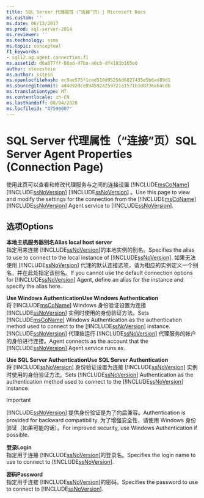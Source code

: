 ```yaml
---
title: SQL Server 代理属性（“连接”页）| Microsoft Docs
ms.custom: ''
ms.date: 06/13/2017
ms.prod: sql-server-2014
ms.reviewer: ''
ms.technology: ssms
ms.topic: conceptual
f1_keywords:
- sql12.ag.agent.connection.f1
ms.assetid: d6a677ff-60ad-47ba-a0cb-df4193b165e0
author: stevestein
ms.author: sstein
ms.openlocfilehash: ec9ae575f1ced510d95256d6827435e5b6ad89d1
ms.sourcegitcommit: ad4d92dce894592a259721a1571b1d8736abacdb
ms.translationtype: MT
ms.contentlocale: zh-CN
ms.lasthandoff: 08/04/2020
ms.locfileid: "87590007"
---
```

# <a name="sql-server-agent-properties-connection-page"></a><span data-ttu-id="685df-102">SQL Server 代理属性（“连接”页）</span><span class="sxs-lookup"><span data-stu-id="685df-102">SQL Server Agent Properties (Connection Page)</span></span>
  <span data-ttu-id="685df-103">使用此页可以查看和修改代理服务与之间的连接设置 [!INCLUDE[msCoName](../../includes/msconame-md.md)] [!INCLUDE[ssNoVersion](../../includes/ssnoversion-md.md)] [!INCLUDE[ssNoVersion](../../includes/ssnoversion-md.md)] 。</span><span class="sxs-lookup"><span data-stu-id="685df-103">Use this page to view and modify the settings for the connection from the [!INCLUDE[msCoName](../../includes/msconame-md.md)] [!INCLUDE[ssNoVersion](../../includes/ssnoversion-md.md)] Agent service to [!INCLUDE[ssNoVersion](../../includes/ssnoversion-md.md)].</span></span>  
  
## <a name="options"></a><span data-ttu-id="685df-104">选项</span><span class="sxs-lookup"><span data-stu-id="685df-104">Options</span></span>  
 <span data-ttu-id="685df-105">**本地主机服务器别名**</span><span class="sxs-lookup"><span data-stu-id="685df-105">**Alias local host server**</span></span>  
 <span data-ttu-id="685df-106">指定用来连接 [!INCLUDE[ssNoVersion](../../includes/ssnoversion-md.md)]的本地实例的别名。</span><span class="sxs-lookup"><span data-stu-id="685df-106">Specifies the alias to use to connect to the local instance of [!INCLUDE[ssNoVersion](../../includes/ssnoversion-md.md)].</span></span> <span data-ttu-id="685df-107">如果无法使用 [!INCLUDE[ssNoVersion](../../includes/ssnoversion-md.md)] 代理的默认连接选项，请为相应的实例定义一个别名，并在此处指定该别名。</span><span class="sxs-lookup"><span data-stu-id="685df-107">If you cannot use the default connection options for [!INCLUDE[ssNoVersion](../../includes/ssnoversion-md.md)] Agent, define an alias for the instance and specify the alias here.</span></span>  
  
 <span data-ttu-id="685df-108">**Use Windows Authentication**</span><span class="sxs-lookup"><span data-stu-id="685df-108">**Use Windows Authentication**</span></span>  
 <span data-ttu-id="685df-109">将 [!INCLUDE[msCoName](../../includes/msconame-md.md)] Windows 身份验证设置为连接 [!INCLUDE[ssNoVersion](../../includes/ssnoversion-md.md)] 实例时使用的身份验证方法。</span><span class="sxs-lookup"><span data-stu-id="685df-109">Sets [!INCLUDE[msCoName](../../includes/msconame-md.md)] Windows Authentication as the authentication method used to connect to the [!INCLUDE[ssNoVersion](../../includes/ssnoversion-md.md)] instance.</span></span> [!INCLUDE[ssNoVersion](../../includes/ssnoversion-md.md)] <span data-ttu-id="685df-110">代理按运行 [!INCLUDE[ssNoVersion](../../includes/ssnoversion-md.md)] 代理服务的帐户的身份进行连接。</span><span class="sxs-lookup"><span data-stu-id="685df-110">Agent connects as the account that the [!INCLUDE[ssNoVersion](../../includes/ssnoversion-md.md)] Agent service runs as.</span></span>  
  
 <span data-ttu-id="685df-111">**Use SQL Server Authentication**</span><span class="sxs-lookup"><span data-stu-id="685df-111">**Use SQL Server Authentication**</span></span>  
 <span data-ttu-id="685df-112">将 [!INCLUDE[ssNoVersion](../../includes/ssnoversion-md.md)] 身份验证设置为连接 [!INCLUDE[ssNoVersion](../../includes/ssnoversion-md.md)] 实例时使用的身份验证方法。</span><span class="sxs-lookup"><span data-stu-id="685df-112">Sets [!INCLUDE[ssNoVersion](../../includes/ssnoversion-md.md)] Authentication as the authentication method used to connect to the [!INCLUDE[ssNoVersion](../../includes/ssnoversion-md.md)] instance.</span></span>  
  
> [!IMPORTANT]  
>  [!INCLUDE[ssNoVersion](../../includes/ssnoversion-md.md)] <span data-ttu-id="685df-113">提供身份验证是为了向后兼容。</span><span class="sxs-lookup"><span data-stu-id="685df-113">Authentication is provided for backward compatibility.</span></span> <span data-ttu-id="685df-114">为了增强安全性，请使用 Windows 身份验证（如果可能的话）。</span><span class="sxs-lookup"><span data-stu-id="685df-114">For improved security, use Windows Authentication if possible.</span></span>  
  
 <span data-ttu-id="685df-115">**登录**</span><span class="sxs-lookup"><span data-stu-id="685df-115">**Login**</span></span>  
 <span data-ttu-id="685df-116">指定用于连接 [!INCLUDE[ssNoVersion](../../includes/ssnoversion-md.md)]的登录名。</span><span class="sxs-lookup"><span data-stu-id="685df-116">Specifies the login name to use to connect to [!INCLUDE[ssNoVersion](../../includes/ssnoversion-md.md)].</span></span>  
  
 <span data-ttu-id="685df-117">**密码**</span><span class="sxs-lookup"><span data-stu-id="685df-117">**Password**</span></span>  
 <span data-ttu-id="685df-118">指定用于连接 [!INCLUDE[ssNoVersion](../../includes/ssnoversion-md.md)]的密码。</span><span class="sxs-lookup"><span data-stu-id="685df-118">Specifies the password to use to connect to [!INCLUDE[ssNoVersion](../../includes/ssnoversion-md.md)].</span></span>  
  
  
